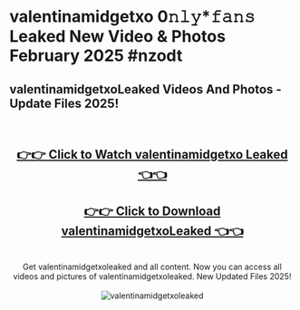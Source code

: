 # valentinamidgetxo 0𝚗𝚕𝚢*𝚏𝚊𝚗𝚜 Leaked New Video & Photos February 2025 #nzodt

<h2>valentinamidgetxoLeaked Videos And Photos - Update Files 2025!</h2>
<br>
<div align="center">
<h2><a href="https://mediaupload.pro?title=valentinamidgetxo&ref=11F" rel="nofollow">👉👉 Click to Watch valentinamidgetxo Leaked 👈👈</a></h2>
<h2><a href="https://mediaupload.pro?title=valentinamidgetxo&ref=11F" rel="nofollow">👉👉 Click to Download valentinamidgetxoLeaked 👈👈</a></h2>
<br>
Get valentinamidgetxoleaked and all content. Now you can access all videos and pictures of valentinamidgetxoleaked. New Updated Files 2025!
<br>
<br>
<a href="https://mediaupload.pro?title=valentinamidgetxo&ref=11F" rel="nofollow" data-target="animated-image.originalLink"><img src="https://i.ibb.co/Gkj2r4b/banner.png" alt="valentinamidgetxoleaked" style="max-width: 100%; display: inline-block;" data-target="animated-image.originalImage"></a>
</div>
<br>

